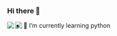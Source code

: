 ### Hi there 👋

<a href="https://github.com/XCOR3/github-readme-stats"> 
  <img align="left" src="https://github-readme-stats.vercel.app/api?username=XCOR3&count_private=true&show_icons=true&theme=dracula" />
</a>
<a href="https://github.com/XCOR3/github-readme-stats">
  <img align="left" src="https://github-readme-stats.vercel.app/api/top-langs/?username=XCOR3&theme=dracula" />
</a>


- 🌱 I’m currently learning python
<!--
**XCOR3/XCOR3** is a ✨ _special_ ✨ repository because its `README.md` (this file) appears on your GitHub profile.

Here are some ideas to get you started:

- 🔭 I’m currently working on ...
- 🌱 I’m currently learning ...
- 👯 I’m looking to collaborate on ...
- 🤔 I’m looking for help with ...
- 💬 Ask me about ...
- 📫 How to reach me: ...
- 😄 Pronouns: ...
- ⚡ Fun fact: ...
-->
